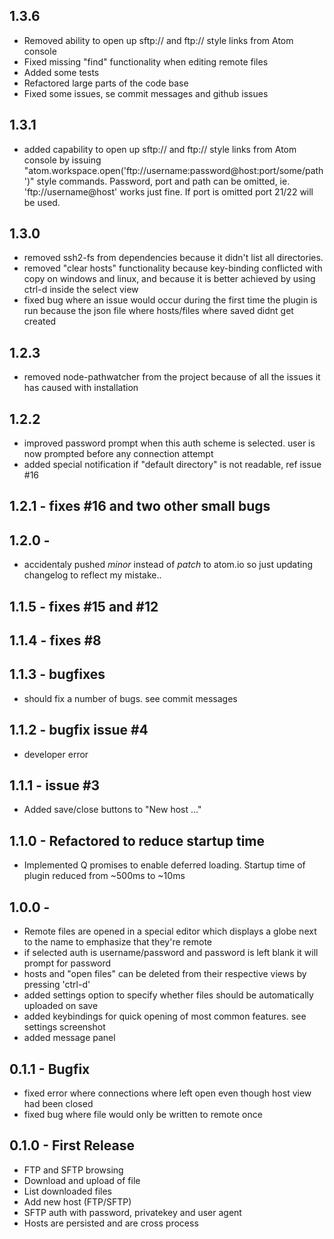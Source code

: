 ## 1.3.6
* Removed ability to open up sftp:// and ftp:// style links from Atom console
* Fixed missing "find" functionality when editing remote files
* Added some tests
* Refactored large parts of the code base
* Fixed some issues, se commit messages and github issues

## 1.3.1
* added capability to open up sftp:// and ftp:// style links from Atom console by issuing "atom.workspace.open('ftp://username:password@host:port/some/path')" style commands. Password, port and path can be omitted, ie. 'ftp://username@host' works just fine. If port is omitted port 21/22 will be used.

## 1.3.0
* removed ssh2-fs from dependencies because it didn't list all directories. 
* removed "clear hosts" functionality because key-binding conflicted with copy on windows and linux, and because it is better achieved by using ctrl-d inside the select view
* fixed bug where an issue would occur during the first time the plugin is run because the json file where hosts/files where saved didnt get created

## 1.2.3
* removed node-pathwatcher from the project because of all the issues it has caused with installation

## 1.2.2
* improved password prompt when this auth scheme is selected. user is now prompted before any connection attempt
* added special notification if "default directory" is not readable, ref issue #16

## 1.2.1 - fixes #16 and two other small bugs

## 1.2.0 -
* accidentaly pushed *minor* instead of *patch* to atom.io so just updating changelog to reflect my mistake..

## 1.1.5 - fixes #15 and #12

## 1.1.4 - fixes #8

## 1.1.3 - bugfixes
* should fix a number of bugs. see commit messages

## 1.1.2 - bugfix issue #4
* developer error

## 1.1.1 - issue #3
* Added save/close buttons to "New host ..."

## 1.1.0 - Refactored to reduce startup time
* Implemented Q promises to enable deferred loading. Startup time of plugin reduced from ~500ms to ~10ms

## 1.0.0 -
* Remote files are opened in a special editor which displays a globe next to the name to emphasize that they're remote
* if selected auth is username/password and password is left blank it will prompt for password
* hosts and "open files" can be deleted from their respective views by pressing 'ctrl-d'
* added settings option to specify whether files should be automatically uploaded on save
* added keybindings for quick opening of most common features. see settings screenshot
* added message panel

## 0.1.1 - Bugfix
* fixed error where connections where left open even though host view had been closed
* fixed bug where file would only be written to remote once

## 0.1.0 - First Release
* FTP and SFTP browsing
* Download and upload of file
* List downloaded files
* Add new host (FTP/SFTP)
* SFTP auth with password, privatekey and user agent
* Hosts are persisted and are cross process

